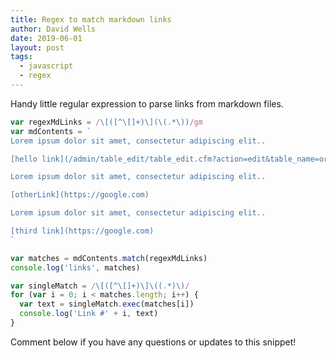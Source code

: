 ```yaml
---
title: Regex to match markdown links
author: David Wells
date: 2019-06-01
layout: post
tags:
  - javascript
  - regex
---
```


Handy little regular expression to parse links from markdown files.

```js
var regexMdLinks = /\[([^\[]+)\](\(.*\))/gm
var mdContents = `
Lorem ipsum dolor sit amet, consectetur adipiscing elit..

[hello link](/admin/table_edit/table_edit.cfm?action=edit&table_name=organizationsXcategories)

Lorem ipsum dolor sit amet, consectetur adipiscing elit..

[otherLink](https://google.com)

Lorem ipsum dolor sit amet, consectetur adipiscing elit..

[third link](https://google.com)
`

var matches = mdContents.match(regexMdLinks)
console.log('links', matches)

var singleMatch = /\[([^\[]+)\]\((.*)\)/
for (var i = 0; i < matches.length; i++) {
  var text = singleMatch.exec(matches[i])
  console.log('Link #' + i, text)
}
```

Comment below if you have any questions or updates to this snippet!
